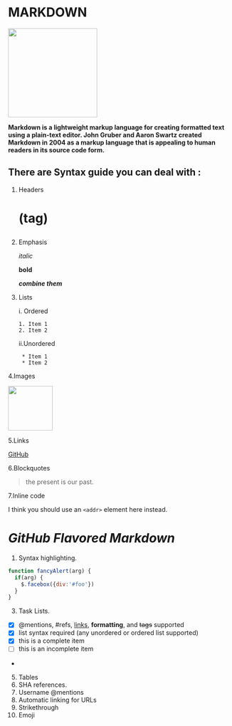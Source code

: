 # MARKDOWN
<img src="https://kirkstrobeck.github.io/whatismarkdown.com/img/markdown.png" width="200" height="200" />

**Markdown is a lightweight markup language for creating formatted text using a plain-text editor. John Gruber and Aaron Swartz created Markdown in 2004 as a markup language that is appealing to human readers in its source code form.**

## There are Syntax guide you can deal with :
1. Headers <h1> (tag)

3. Emphasis

    *italic*
    
    **bold**
    
    _**combine them**_
    
5. Lists
 
    i. Ordered
    
       1. Item 1
       2. Item 2
    
    ii.Unordered
    
        * Item 1
        * Item 2
    
4.Images

<img src="https://kirkstrobeck.github.io/whatismarkdown.com/img/markdown.png" width="100" height="100" />

5.Links

[GitHub](http://github.com)

6.Blockquotes

> the present is our past.

7.Inline code

I think you should use an
`<addr>` element here instead.

# *_GitHub Flavored Markdown_* 

1. Syntax highlighting.

```javascript
function fancyAlert(arg) {
  if(arg) {
    $.facebox({div:'#foo'})
  }
}
```

3. Task Lists.

- [x] @mentions, #refs, [links](), **formatting**, and <del>tags</del> supported
- [x] list syntax required (any unordered or ordered list supported)
- [x] this is a complete item
- [ ] this is an incomplete item
-
5. Tables
6. SHA references.
7. Username @mentions
8. Automatic linking for URLs
9. Strikethrough
10. Emoji

 
 
